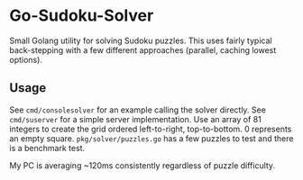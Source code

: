 # Go-Sudoku-Solver

Small Golang utility for solving Sudoku puzzles. This uses fairly typical back-stepping with a few different approaches (parallel, caching lowest options).

## Usage

See `cmd/consolesolver` for an example calling the solver directly.  See `cmd/suserver` for a simple server implementation.  Use an array of 81 integers to create the grid ordered left-to-right, top-to-bottom.  0 represents an empty square.  `pkg/solver/puzzles.go` has a few puzzles to test and there is a benchmark test.

My PC is averaging ~120ms consistently regardless of puzzle difficulty.